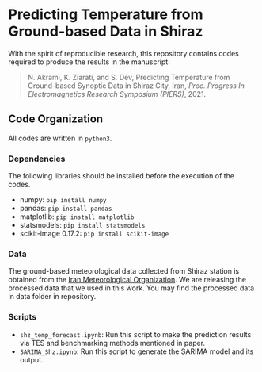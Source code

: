 # Predicting Temperature from Ground-based Data in Shiraz
With the spirit of reproducible research, this repository contains codes required to produce the results in the manuscript:

> N. Akrami, K. Ziarati, and S. Dev, Predicting Temperature from Ground-based Synoptic Data in Shiraz City, Iran, *Proc. Progress In Electromagnetics Research Symposium (PIERS)*, 2021.


## Code Organization
All codes are written in `python3`.

### Dependencies
The following libraries should be installed before the execution of the codes.

- numpy: `pip install numpy`
- pandas: `pip install pandas`
- matplotlib: `pip install matplotlib`
- statsmodels: `pip install statsmodels`
- scikit-image 0.17.2: `pip install scikit-image`


### Data
The ground-based meteorological data collected from Shiraz station is obtained from the [Iran Meteorological Organization](https://www.irimo.ir). We are releasing the processed data that we used in this work. You may find the processed data in data folder in repository.

### Scripts
- `shz_temp_forecast.ipynb`: Run this script to make the prediction results via TES and benchmarking methods mentioned in paper. 
- `SARIMA_Shz.ipynb`: Run this script to generate the SARIMA model and its output.
